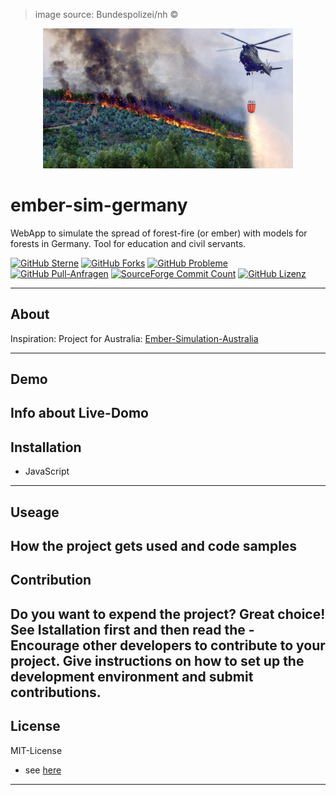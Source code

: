 > image source: Bundespolizei/nh ©
<p align="center">
  <img src="https://github.com/OTI2020/ember-sim-germany/blob/main/images/Bundespolizei-nh.png" alt="ember-sim-germany" width="400" height="auto">
</p>

# ember-sim-germany

WebApp to simulate the spread of forest-fire (or ember) with models for forests in Germany. 
Tool for education and civil servants.

[![GitHub Sterne](https://img.shields.io/github/stars/OTI2020/ember-sim-germany?style=flat-square)](https://github.com/OTI2020/ember-sim-germany)
[![GitHub Forks](https://img.shields.io/github/forks/oti2020/ember-sim-germany?style=flat-square)](https://github.com/oti2020/ember-sim-germany/network)
[![GitHub Probleme](https://img.shields.io/github/issues/oti2020/ember-sim-germany?style=flat-square)](https://github.com/oti2020/ember-sim-germany/issues)
[![GitHub Pull-Anfragen](https://img.shields.io/github/issues-pr/oti2020/ember-sim-germany?style=flat-square)](https://github.com/oti2020/ember-sim-germany/pulls)
[![SourceForge Commit Count](https://img.shields.io/github/commit-count/oti2020/ember-sim-germany?style=flat-square)](https://github.com/oti2020/ember-sim-germany/)
[![GitHub Lizenz](https://img.shields.io/github/license/oti2020/ember-sim-germany?style=flat-square)](https://github.com/oti2020/ember-sim-germany/blob/main/LICENSE)

---

## About

Inspiration: Project for Australia:
[Ember-Simulation-Australia](http://ember-sim.s3-website-ap-southeast-2.amazonaws.com/)

---

## Demo

Info about Live-Domo
---

## Installation
- JavaScript

---

## Useage

How the project gets used and code samples
---

## Contribution
Do you want to expend the project?
Great choice!
See Istallation first and then read the - Encourage other developers to contribute to your project. Give instructions on how to set up the development environment and submit contributions.
---

## License
MIT-License
- see [here](https://github.com/OTI2020/ember-sim-germany/blob/main/LICENSE)
---
